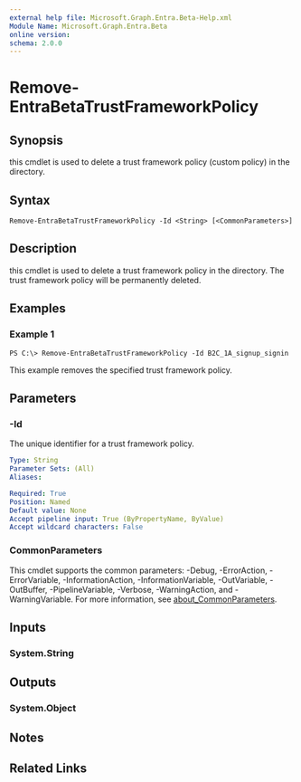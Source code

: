 ```yaml
---
external help file: Microsoft.Graph.Entra.Beta-Help.xml
Module Name: Microsoft.Graph.Entra.Beta
online version:
schema: 2.0.0
---
```


# Remove-EntraBetaTrustFrameworkPolicy

## Synopsis
this cmdlet is used to delete a trust framework policy (custom policy) in the directory.

## Syntax

```
Remove-EntraBetaTrustFrameworkPolicy -Id <String> [<CommonParameters>]
```

## Description
this cmdlet is used to delete a trust framework policy in the directory.
The trust framework policy will be permanently deleted.

## Examples

### Example 1
```
PS C:\> Remove-EntraBetaTrustFrameworkPolicy -Id B2C_1A_signup_signin
```

This example removes the specified trust framework policy.

## Parameters

### -Id
The unique identifier for a trust framework policy.

```yaml
Type: String
Parameter Sets: (All)
Aliases:

Required: True
Position: Named
Default value: None
Accept pipeline input: True (ByPropertyName, ByValue)
Accept wildcard characters: False
```

### CommonParameters
This cmdlet supports the common parameters: -Debug, -ErrorAction, -ErrorVariable, -InformationAction, -InformationVariable, -OutVariable, -OutBuffer, -PipelineVariable, -Verbose, -WarningAction, and -WarningVariable. For more information, see [about_CommonParameters](https://go.microsoft.com/fwlink/?LinkID=113216).

## Inputs

### System.String
## Outputs

### System.Object
## Notes

## Related Links

